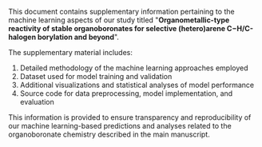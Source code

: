 This document contains supplementary information pertaining to the machine learning aspects of our study titled "**Organometallic-type reactivity of stable organoboronates for selective (hetero)arene C−H/C-halogen borylation and beyond**". 

The supplementary material includes:

1. Detailed methodology of the machine learning approaches employed
2. Dataset used for model training and validation
3. Additional visualizations and statistical analyses of model performance
4. Source code for data preprocessing, model implementation, and evaluation

This information is provided to ensure transparency and reproducibility of our machine learning-based predictions and analyses related to the organoboronate chemistry described in the main manuscript.
